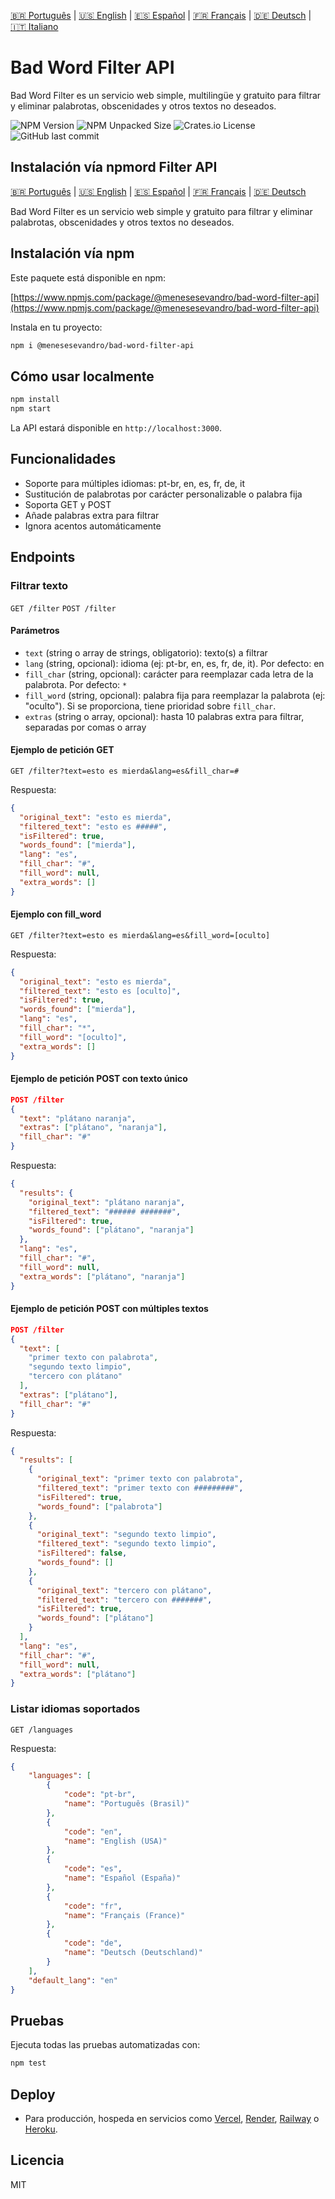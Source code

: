 [🇧🇷 Português](README.pt.md) | [🇺🇸 English](README.md) | [🇪🇸 Español](README.es.md) | [🇫🇷 Français](README.fr.md) | [🇩🇪 Deutsch](README.de.md) | [🇮🇹 Italiano](README.it.md)

# Bad Word Filter API

Bad Word Filter es un servicio web simple, multilingüe y gratuito para filtrar y eliminar palabrotas, obscenidades y otros textos no deseados.

![NPM Version](https://img.shields.io/npm/v/%40menesesevandro%2Fbad-word-filter-api) ![NPM Unpacked Size](https://img.shields.io/npm/unpacked-size/%40menesesevandro%2Fbad-word-filter-api) ![Crates.io License](https://img.shields.io/crates/l/mit) ![GitHub last commit](https://img.shields.io/github/last-commit/menesesevandro/bad-word-filter-api)

## Instalación vía npmord Filter API

[🇧🇷 Português](README.pt.md) | [🇺🇸 English](README.md) | [🇪🇸 Español](README.es.md) | [🇫🇷 Français](README.fr.md) | [🇩🇪 Deutsch](README.de.md)

Bad Word Filter es un servicio web simple y gratuito para filtrar y eliminar palabrotas, obscenidades y otros textos no deseados.

## Instalación vía npm

Este paquete está disponible en npm:

[https://www.npmjs.com/package/@menesesevandro/bad-word-filter-api](https://www.npmjs.com/package/@menesesevandro/bad-word-filter-api)

Instala en tu proyecto:
```bash
npm i @menesesevandro/bad-word-filter-api
```

## Cómo usar localmente

```bash
npm install
npm start
```
La API estará disponible en `http://localhost:3000`.

## Funcionalidades
- Soporte para múltiples idiomas: pt-br, en, es, fr, de, it
- Sustitución de palabrotas por carácter personalizable o palabra fija
- Soporta GET y POST
- Añade palabras extra para filtrar
- Ignora acentos automáticamente

## Endpoints

### Filtrar texto
`GET /filter`
`POST /filter`

#### Parámetros
- `text` (string o array de strings, obligatorio): texto(s) a filtrar
- `lang` (string, opcional): idioma (ej: pt-br, en, es, fr, de, it). Por defecto: en
- `fill_char` (string, opcional): carácter para reemplazar cada letra de la palabrota. Por defecto: `*`
- `fill_word` (string, opcional): palabra fija para reemplazar la palabrota (ej: "oculto"). Si se proporciona, tiene prioridad sobre `fill_char`.
- `extras` (string o array, opcional): hasta 10 palabras extra para filtrar, separadas por comas o array

#### Ejemplo de petición GET
```
GET /filter?text=esto es mierda&lang=es&fill_char=#
```
Respuesta:
```json
{
  "original_text": "esto es mierda",
  "filtered_text": "esto es #####",
  "isFiltered": true,
  "words_found": ["mierda"],
  "lang": "es",
  "fill_char": "#",
  "fill_word": null,
  "extra_words": []
}
```

#### Ejemplo con fill_word
```
GET /filter?text=esto es mierda&lang=es&fill_word=[oculto]
```
Respuesta:
```json
{
  "original_text": "esto es mierda",
  "filtered_text": "esto es [oculto]",
  "isFiltered": true,
  "words_found": ["mierda"],
  "lang": "es",
  "fill_char": "*",
  "fill_word": "[oculto]",
  "extra_words": []
}
```

#### Ejemplo de petición POST con texto único
```json
POST /filter
{
  "text": "plátano naranja",
  "extras": ["plátano", "naranja"],
  "fill_char": "#"
}
```
Respuesta:
```json
{
  "results": {
    "original_text": "plátano naranja",
    "filtered_text": "###### #######",
    "isFiltered": true,
    "words_found": ["plátano", "naranja"]
  },
  "lang": "es",
  "fill_char": "#",
  "fill_word": null,
  "extra_words": ["plátano", "naranja"]
}
```

#### Ejemplo de petición POST con múltiples textos
```json
POST /filter
{
  "text": [
    "primer texto con palabrota",
    "segundo texto limpio",
    "tercero con plátano"
  ],
  "extras": ["plátano"],
  "fill_char": "#"
}
```
Respuesta:
```json
{
  "results": [
    {
      "original_text": "primer texto con palabrota",
      "filtered_text": "primer texto con #########",
      "isFiltered": true,
      "words_found": ["palabrota"]
    },
    {
      "original_text": "segundo texto limpio",
      "filtered_text": "segundo texto limpio",
      "isFiltered": false,
      "words_found": []
    },
    {
      "original_text": "tercero con plátano",
      "filtered_text": "tercero con #######",
      "isFiltered": true,
      "words_found": ["plátano"]
    }
  ],
  "lang": "es",
  "fill_char": "#",
  "fill_word": null,
  "extra_words": ["plátano"]
}
```

### Listar idiomas soportados
`GET /languages`

Respuesta:
```json
{
    "languages": [
        {
            "code": "pt-br",
            "name": "Português (Brasil)"
        },
        {
            "code": "en",
            "name": "English (USA)"
        },
        {
            "code": "es",
            "name": "Español (España)"
        },
        {
            "code": "fr",
            "name": "Français (France)"
        },
        {
            "code": "de",
            "name": "Deutsch (Deutschland)"
        }
    ],
    "default_lang": "en"
}
```

## Pruebas
Ejecuta todas las pruebas automatizadas con:
```bash
npm test
```

## Deploy
- Para producción, hospeda en servicios como [Vercel](https://vercel.com/), [Render](https://render.com/), [Railway](https://railway.app/) o [Heroku](https://heroku.com/).

## Licencia
MIT
